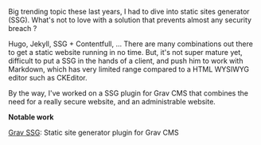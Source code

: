 Big trending topic these last years, I had to dive into static sites generator (SSG). What's not to love with a solution that prevents almost any security breach ?

Hugo, Jekyll, SSG + Contentfull, ... There are many combinations out there to get a static website running in no time. But, it's not super mature yet, difficult to put a SSG in the hands of a client, and push him to work with Markdown, which has very limited range compared to a HTML WYSIWYG editor such as CKEditor.

By the way, I've worked on a SSG plugin for Grav CMS that combines the need for a really secure website, and an administrable website.


**Notable work**

[Grav SSG](https://github.com/ctsd/grav-gassg): Static site generator plugin for Grav CMS
